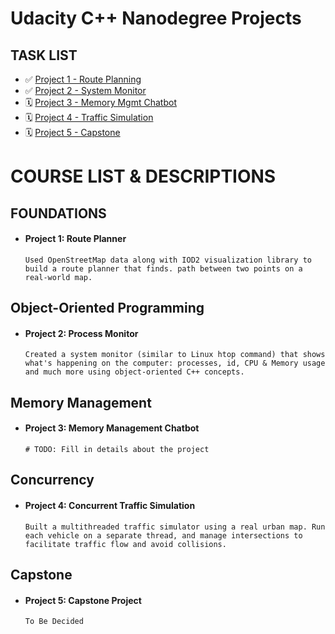 # Udacity C++ Nanodegree Projects

## TASK LIST
- ✅ [Project 1 - Route Planning](https://github.com/jkp09x/udacity-route_planning)
- ✅ [Project 2 - System Monitor](https://github.com/jkp09x/udacity-system_monitor)
- 🗓 [Project 3 - Memory Mgmt Chatbot]()
- 🗓 [Project 4 - Traffic Simulation]()
- 🗓 [Project 5 - Capstone]()

# COURSE LIST & DESCRIPTIONS

## FOUNDATIONS
- #### Project 1: Route Planner
      Used OpenStreetMap data along with IOD2 visualization library to build a route planner that finds. path between two points on a real-world map.

## Object-Oriented Programming
- #### Project 2: Process Monitor
      Created a system monitor (similar to Linux htop command) that shows what's happening on the computer: processes, id, CPU & Memory usage and much more using object-oriented C++ concepts.

## Memory Management
- #### Project 3: Memory Management Chatbot
      # TODO: Fill in details about the project

## Concurrency
- #### Project 4: Concurrent Traffic Simulation
      Built a multithreaded traffic simulator using a real urban map. Run each vehicle on a separate thread, and manage intersections to facilitate traffic flow and avoid collisions.

## Capstone
- #### Project 5: Capstone Project
      To Be Decided


